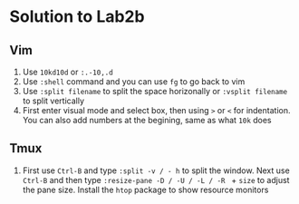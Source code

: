 # Solution to Lab2b

## Vim

1. Use `10kd10d` or `:.-10,.d`
2. Use `:shell` command and you can use `fg` to go back to vim
3. Use `:split filename` to split the space horizonally or `:vsplit filename` to split vertically
4. First enter visual mode and select box, then using `>` or `<` for indentation. You can also add numbers at the begining, same as what `10k` does

## Tmux

1. First use `Ctrl-B` and type `:split -v / - h` to split the window. Next use `Ctrl-B` and then type `:resize-pane -D / -U / -L / -R ` + `size` to adjust the pane size. Install the `htop` package to show resource monitors
